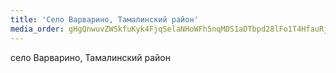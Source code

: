 ```yaml
---
title: 'Село Варварино, Тамалинский район'
media_order: gHgQnwuvZWSkfuKyk4FjqSelaNHoWFh5nqMDS1aDTbpd28lFo1T4HfauRjQZrgw3zlX052Rx7WPd6VdXR2l9kYdz.jpg
---
```


село Варварино, Тамалинский район